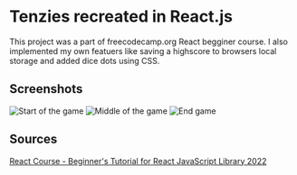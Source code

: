 # Tenzies recreated in React.js
This project was a part of freecodecamp.org React begginer course. I also implemented my own featuers like saving a highscore to browsers local storage and added dice dots using CSS. 

## Screenshots 
![Start of the game](https://imgur.com/waOqEm3)
![Middle of the game](https://imgur.com/6k4mTcu)
![End game](https://imgur.com/UA7Ppgm)

## Sources
[React Course - Beginner's Tutorial for React JavaScript Library 2022](https://www.youtube.com/watch?v=bMknfKXIFA8&t=9868s)
